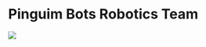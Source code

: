 # Pinguim Bots Robotics Team

![](https://user-images.githubusercontent.com/112727443/251260295-1393dbb1-0e4e-4546-bb73-661d6dc780d9.png)

<!-- 

### About:
Escrever um paragrafo sobre a equipe objetivos etc

### Start:
- Link para o Start_here 

### Publications:
- Inserir os tdps
  
-->
